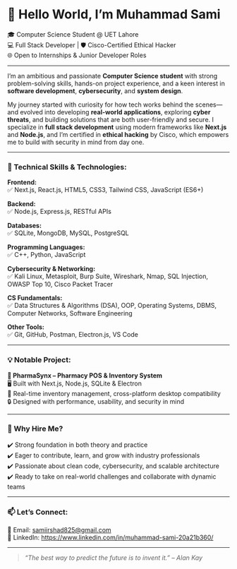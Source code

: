 # 👋 Hello World, I’m Muhammad Sami

🎓 Computer Science Student @ UET Lahore  
💻 Full Stack Developer | 🛡️ Cisco-Certified Ethical Hacker  
🌐 Open to Internships & Junior Developer Roles

---

I’m an ambitious and passionate **Computer Science student** with strong problem-solving skills, hands-on project experience, and a keen interest in **software development**, **cybersecurity**, and **system design**.

My journey started with curiosity for how tech works behind the scenes—and evolved into developing **real-world applications**, exploring **cyber threats**, and building solutions that are both user-friendly and secure. I specialize in **full stack development** using modern frameworks like **Next.js** and **Node.js**, and I’m certified in **ethical hacking** by Cisco, which empowers me to build with security in mind from day one.

---

### 🔧 Technical Skills & Technologies:

**Frontend:**  
✅ Next.js, React.js, HTML5, CSS3, Tailwind CSS, JavaScript (ES6+)

**Backend:**  
✅ Node.js, Express.js, RESTful APIs

**Databases:**  
✅ SQLite, MongoDB, MySQL, PostgreSQL

**Programming Languages:**  
✅ C++, Python, JavaScript

**Cybersecurity & Networking:**  
✅ Kali Linux, Metasploit, Burp Suite, Wireshark, Nmap, SQL Injection, OWASP Top 10, Cisco Packet Tracer

**CS Fundamentals:**  
✅ Data Structures & Algorithms (DSA), OOP, Operating Systems, DBMS, Computer Networks, Software Engineering

**Other Tools:**  
✅ Git, GitHub, Postman, Electron.js, VS Code

---

### 💡 Notable Project:

**💊 PharmaSynx – Pharmacy POS & Inventory System**  
🖥️ Built with Next.js, Node.js, SQLite & Electron  
🔁 Real-time inventory management, cross-platform desktop compatibility  
🔒 Designed with performance, usability, and security in mind

---

### 💼 Why Hire Me?

✔️ Strong foundation in both theory and practice  
✔️ Eager to contribute, learn, and grow with industry professionals  
✔️ Passionate about clean code, cybersecurity, and scalable architecture  
✔️ Ready to take on real-world challenges and collaborate with dynamic teams

---

### 📫 Let’s Connect:

📧 Email: samiirshad825@gmail.com  
🔗 LinkedIn: https://www.linkedin.com/in/muhammad-sami-20a21b360/

---

> *“The best way to predict the future is to invent it.” – Alan Kay*  
